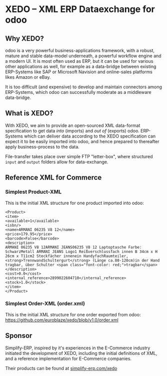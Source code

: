 # XEDO – XML ERP Dataexchange for odoo

## Why XEDO?

odoo is a very powerful business-applications framework, with a robust, mature and stable data-model underneath, a powerful workflow engine and a modern UI. It is most often used as ERP, but it can be used for various other applications as well, for example as a data-bridge between existing ERP-Systems like SAP or Microsoft Navision and online-sales platforms likes Amazon or eBay.

It is too difficult (and expensive) to develop and maintain connectors among ERP-Systems, which odoo can successfully moderate as a middleware data-bridge.

## What is XEDO?

With XEDO, we aim to provide an open-sourced XML data-format specification to get data _into_ (imports) and _out of_ (exports) odoo. ERP-Systems which can deliver data according to the XEDO specification can expect it to be easily imported into odoo, and hence prepared to thereafter apply business-process to the data.

File-transfer takes place over simple FTP "letter-box", where structured `input` and `output` folders allow for data-exchange.

## Reference XML for Commerce

### Simplest Product-XML

This is the initial XML structure for one product imported into odoo:
```
<Product>
<item>
<available>1</available>
<isbn/>
<name>ARMANI 06235 V8 12</name>
<price>179.95</price>
<barcode>False</barcode>
<description>
ARMANI 06235 V8 12ARMANI JEANS06235 V8 12 Laptoptasche Farbe: SchwarzMetall ARMANI JEANS Logo1 Reißverschlussfach innen B 34cm x H 26cm x T11cm2 Steckfächer innenein HandyfachRaumteiler, <strong>TrennwandSchultergurt</strong> (Länge ca.80-120cm)in der Hand tragbar, über Schulter <span class="font-color: red;">tragbar</span>
</description>
<cost>0.0</cost>
<internal_reference>2899022604710</internal_reference>
<stock>1.0</stock>
</item>
</Product>
```
### Simplest Order-XML (order.xml)

This is the initial XML structure for one order exported from odoo:
https://github.com/euroblaze/xedo/blob/v1.0/order.xml

## Sponsor

Simplify-ERP, inspired by it's experiences in the E-Commerce industry initiated the development of XEDO, including the initial definitions of XML, and a reference implementation for E-Commerce companies.

Their products can be found at [simplify-erp.com/xedo](https://www.simplify-erp.com/odoo-komplettloesungen/e-commerce/xedo-xml-erp-data-exchange-mit-odoo/)
